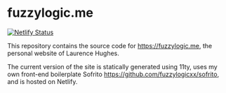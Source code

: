 # fuzzylogic.me

[![Netlify Status](https://api.netlify.com/api/v1/badges/c0c7b2b0-c8f9-4575-9528-312449ecffdb/deploy-status)](https://app.netlify.com/sites/vigilant-almeida-537bd4/deploys)

This repository contains the source code for https://fuzzylogic.me, the personal website of Laurence Hughes. 

The current version of the site is statically generated using 11ty, uses my own front-end boilerplate Sofrito https://github.com/fuzzylogicxx/sofrito, and is hosted on Netlify.
